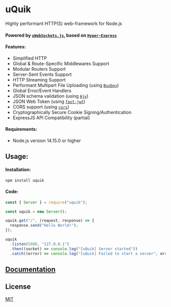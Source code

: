 # uQuik
Highly performant HTTP(S) web-framework for Node.js
#### Powered by [`uWebSockets.js`](https://github.com/uNetworking/uWebSockets.js), based on [`Hyper-Express`](https://github.com/kartikk221/hyper-express)


#### Features:
- Simplified HTTP
- Global & Route-Specific Middlewares Support
- Modular Routers Support
- Server-Sent Events Support
- HTTP Streaming Support
- Performant Multipart File Uploading (using [`Busboy`](https://github.com/mscdex/busboy))
- Global Error/Event Handlers
- JSON schema validation (using [`Ajv`](https://ajv.js.org/json-type-definition.html))
- JSON Web Token (using [`fast-jwt`](https://github.com/nearform/fast-jwt))
- CORS support (using [`cors`](https://github.com/expressjs/cors))
- Cryptographically Secure Cookie Signing/Authentication
- ExpressJS API Compatibility (partial)

#### Requirements:
- Node.js version 14.15.0 or higher

## Usage:

#### Installation:
`npm install uquik`
#### Code:
````javascript
const { Server } = require("uquik");

const uquik = new Server();

uquik.get("/", (request, response) => {
  response.send("Hello World!");
});

uquik
  .listen(5000, "127.0.0.1")
  .then((socket) => console.log("[uQuik] Server started"))
  .catch((error) => console.log("[uQuik] Failed to start a server", error));

````
## [Documentation](https://github.com/piliugin-anton/uQuik/docs)


## License
[MIT](./LICENSE)